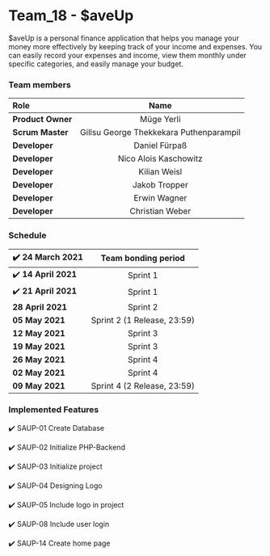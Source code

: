 # Team_18 - $aveUp


$aveUp is a personal finance application that helps you manage your money more effectively by keeping track of your income and expenses. You can easily record your expenses and income, view them monthly under specific categories, and easily manage your budget. 



### Team members

| Role             | Name                  | 
| :---             |    :----:             |
| **Product Owner**|   Müge Yerli      |
| **Scrum Master** |   Gillsu George Thekkekara Puthenparampil |
| **Developer**    | Daniel Fürpaß          |
| **Developer**    | Nico Alois Kaschowitz    |
| **Developer**    | Kilian Weisl               |
| **Developer**    | Jakob Tropper          |
| **Developer**    | Erwin Wagner        |
| **Developer**    | Christian Weber         |




### Schedule
| :heavy_check_mark: **24 March 2021** | Team bonding period  |
| :---             |    :----:             |
| :heavy_check_mark: **14 April 2021**  | Sprint 1 |
| :heavy_check_mark: **21 April 2021**  | Sprint 1 |
|**28 April 2021**  | Sprint 2 |
| **05 May 2021**  | Sprint 2 (1 Release, 23:59) |
| **12 May 2021**  | Sprint 3 |
| **19 May 2021**  | Sprint 3 |
| **26 May 2021**  | Sprint 4 |
| **02 May 2021**  | Sprint 4 |
| **09 May 2021**  | Sprint 4 (2 Release, 23:59)  |



### Implemented Features

:heavy_check_mark: SAUP-01 Create Database 

:heavy_check_mark: SAUP-02 Initialize PHP-Backend 

:heavy_check_mark: SAUP-03 Initialize project

:heavy_check_mark: SAUP-04 Designing Logo

:heavy_check_mark: SAUP-05 Include logo in project

:heavy_check_mark: SAUP-08 Include user login

:heavy_check_mark: SAUP-14 Create home page
